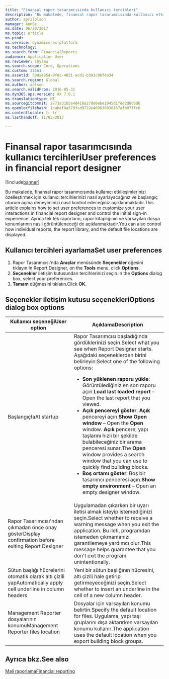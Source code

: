 ```yaml
---
title: "Finansal rapor tasarımcısında kullanıcı tercihleri"
description: "Bu makalede, finansal rapor tasarımcısında kullanıcı etkileşimlerinizi özelleştirmek için kullanıcı tercihlerinizi nasıl ayarlayacağınız ve başlangıç oturum açma deneyiminizi nasıl kontrol edeceğiniz açıklanmaktadır. Ayrıca tek tek raporların, rapor kitaplığının ve varsayılan dosya konumlarının nasıl görüntüleneceği de açıklanmaktadır."
author: aprilolson
manager: AnnBe
ms.date: 06/20/2017
ms.topic: article
ms.prod: 
ms.service: dynamics-ax-platform
ms.technology: 
ms.search.form: FinancialReports
audience: Application User
ms.reviewer: shylaw
ms.search.scope: Core, Operations
ms.custom: 31161
ms.assetid: 59da4854-0f8c-4021-acd1-b303c06f4a34
ms.search.region: Global
ms.author: aolson
ms.search.validFrom: 2016-05-31
ms.dyn365.ops.version: AX 7.0.1
ms.translationtype: HT
ms.sourcegitcommit: 2771a31b5a4d418a27de0ebe1945d1fed2d8d6d6
ms.openlocfilehash: 1cabaf8a579fcd9722e409630038167afb07ffc6
ms.contentlocale: tr-tr
ms.lasthandoff: 11/03/2017

---
```


# <a name="user-preferences-in-financial-report-designer"></a><span data-ttu-id="7ac8e-104">Finansal rapor tasarımcısında kullanıcı tercihleri</span><span class="sxs-lookup"><span data-stu-id="7ac8e-104">User preferences in financial report designer</span></span>

[!include[banner](../includes/banner.md)]


<span data-ttu-id="7ac8e-105">Bu makalede, finansal rapor tasarımcısında kullanıcı etkileşimlerinizi özelleştirmek için kullanıcı tercihlerinizi nasıl ayarlayacağınız ve başlangıç oturum açma deneyiminizi nasıl kontrol edeceğiniz açıklanmaktadır.</span><span class="sxs-lookup"><span data-stu-id="7ac8e-105">This article explains how to set user preferences to customize your user interactions in financial report designer and control the initial sign-in experience.</span></span> <span data-ttu-id="7ac8e-106">Ayrıca tek tek raporların, rapor kitaplığının ve varsayılan dosya konumlarının nasıl görüntüleneceği de açıklanmaktadır.</span><span class="sxs-lookup"><span data-stu-id="7ac8e-106">You can also control how individual reports, the report library, and the default file locations are displayed.</span></span> 

<a name="set-user-preferences"></a><span data-ttu-id="7ac8e-107">Kullanıcı tercihleri ayarlama</span><span class="sxs-lookup"><span data-stu-id="7ac8e-107">Set user preferences</span></span>
--------------------

1.  <span data-ttu-id="7ac8e-108">Rapor Tasarımcısı'nda **Araçlar** menüsünde **Seçenekler** öğesini tıklayın.</span><span class="sxs-lookup"><span data-stu-id="7ac8e-108">In Report Designer, on the **Tools** menu, click **Options**.</span></span>
2.  <span data-ttu-id="7ac8e-109">**Seçenekler** iletişim kutusundan tercihlerinizi seçin.</span><span class="sxs-lookup"><span data-stu-id="7ac8e-109">In the **Options** dialog box, select your preferences.</span></span>
3.  <span data-ttu-id="7ac8e-110">**Tamam** düğmesini tıklatın.</span><span class="sxs-lookup"><span data-stu-id="7ac8e-110">Click **OK**.</span></span>

## <a name="options-dialog-box-options"></a><span data-ttu-id="7ac8e-111">Seçenekler iletişim kutusu seçenekleri</span><span class="sxs-lookup"><span data-stu-id="7ac8e-111">Options dialog box options</span></span>
<table>
<thead>
<tr class="header">
<th><span data-ttu-id="7ac8e-112">Kullanıcı seçeneği</span><span class="sxs-lookup"><span data-stu-id="7ac8e-112">User option</span></span></th>
<th><span data-ttu-id="7ac8e-113">Açıklama</span><span class="sxs-lookup"><span data-stu-id="7ac8e-113">Description</span></span></th>
</tr>
</thead>
<tbody>
<tr class="odd">
<td><span data-ttu-id="7ac8e-114">Başlangıçta</span><span class="sxs-lookup"><span data-stu-id="7ac8e-114">At startup</span></span></td>
<td><span data-ttu-id="7ac8e-115">Rapor Tasarımcısı başladığında gördüklerinizi seçin.</span><span class="sxs-lookup"><span data-stu-id="7ac8e-115">Select what you see when Report Designer starts.</span></span> <span data-ttu-id="7ac8e-116">Aşağıdaki seçeneklerden birini belirleyin:</span><span class="sxs-lookup"><span data-stu-id="7ac8e-116">Select one of the following options:</span></span>
<ul>
<li><span data-ttu-id="7ac8e-117"><strong>Son yüklenen raporu yükle</strong>: Görüntülediğiniz en son raporu açın.</span><span class="sxs-lookup"><span data-stu-id="7ac8e-117"><strong>Load last loaded report</strong> – Open the last report that you viewed.</span></span></li>
<li><span data-ttu-id="7ac8e-118"><strong>Açık pencereyi göster</strong>: <strong>Açık</strong> pencereyi açın.</span><span class="sxs-lookup"><span data-stu-id="7ac8e-118"><strong>Show Open window</strong> – Open the <strong>Open</strong> window.</span></span> <span data-ttu-id="7ac8e-119"><strong>Açık</strong> pencere, yapı taşlarını hızlı bir şekilde bulabileceğiniz bir arama penceresi sunar.</span><span class="sxs-lookup"><span data-stu-id="7ac8e-119">The <strong>Open</strong> window provides a search window that you can use to quickly find building blocks.</span></span></li>
<li><span data-ttu-id="7ac8e-120"><strong>Boş ortamı göster</strong>: Boş bir tasarımcı penceresi açın.</span><span class="sxs-lookup"><span data-stu-id="7ac8e-120"><strong>Show empty environment</strong> – Open an empty designer window.</span></span></li>
</ul></td>
</tr>
<tr class="even">
<td><span data-ttu-id="7ac8e-121">Rapor Tasarımcısı'ndan çıkmadan önce onay göster</span><span class="sxs-lookup"><span data-stu-id="7ac8e-121">Display confirmation before exiting Report Designer</span></span></td>
<td><span data-ttu-id="7ac8e-122">Uygulamadan çıkarken bir uyarı iletisi almak isteyip istemediğinizi seçin.</span><span class="sxs-lookup"><span data-stu-id="7ac8e-122">Select whether to receive a warning message when you exit the application.</span></span> <span data-ttu-id="7ac8e-123">Bu ileti, programdan istemeden çıkmamanızı garantilemeye yardımcı olur.</span><span class="sxs-lookup"><span data-stu-id="7ac8e-123">This message helps guarantee that you don't exit the program unintentionally.</span></span></td>
</tr>
<tr class="odd">
<td><span data-ttu-id="7ac8e-124">Sütun başlığı hücrelerini otomatik olarak altı çizili yap</span><span class="sxs-lookup"><span data-stu-id="7ac8e-124">Automatically apply cell underline in column headers</span></span></td>
<td><span data-ttu-id="7ac8e-125">Yeni bir sütun başlığının hücresini, altı çizili hale getirip getirmeyeceğinizi seçin.</span><span class="sxs-lookup"><span data-stu-id="7ac8e-125">Select whether to insert an underline in the cell of a new column header.</span></span></td>
</tr>
<tr class="even">
<td><span data-ttu-id="7ac8e-126">Management Reporter dosyalarının konumu</span><span class="sxs-lookup"><span data-stu-id="7ac8e-126">Management Reporter files location</span></span></td>
<td><span data-ttu-id="7ac8e-127">Dosyalar için varsayılan konumu belirtin.</span><span class="sxs-lookup"><span data-stu-id="7ac8e-127">Specify the default location for files.</span></span> <span data-ttu-id="7ac8e-128">Uygulama, yapı taşı gruplarını dışa aktarırken varsayılan konumu kullanır.</span><span class="sxs-lookup"><span data-stu-id="7ac8e-128">The application uses the default location when you export building block groups.</span></span></td>
</tr>
</tbody>
</table>



<a name="see-also"></a><span data-ttu-id="7ac8e-129">Ayrıca bkz.</span><span class="sxs-lookup"><span data-stu-id="7ac8e-129">See also</span></span>
--------

[<span data-ttu-id="7ac8e-130">Mali raporlama</span><span class="sxs-lookup"><span data-stu-id="7ac8e-130">Financial reporting</span></span>](financial-reporting-intro.md)





